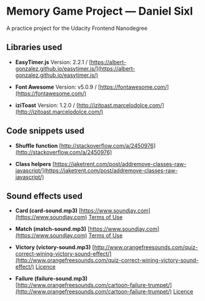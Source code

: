 # Memory Game Project — Daniel Sixl
A practice project for the Udacity Frontend Nanodegree

## Libraries used

- **EasyTimer.js**
Version: 2.2.1 / [https://albert-gonzalez.github.io/easytimer.js/](https://albert-gonzalez.github.io/easytimer.js/)

- **Font Awesome**
Version: v5.0.9 / [https://fontawesome.com/](https://fontawesome.com/)

- **iziToast**
Version: 1.2.0 / [http://izitoast.marcelodolce.com/](http://izitoast.marcelodolce.com/)

## Code snippets used

- **Shuffle function**
[http://stackoverflow.com/a/2450976](http://stackoverflow.com/a/2450976)

- **Class helpers**
[https://jaketrent.com/post/addremove-classes-raw-javascript/](https://jaketrent.com/post/addremove-classes-raw-javascript/)

## Sound effects used

- **Card (card-sound.mp3)**
[https://www.soundjay.com](https://www.soundjay.com)
[Terms of Use](https://www.soundjay.com/tos.html)

- **Match (match-sound.mp3)**
[https://www.soundjay.com](https://www.soundjay.com)
[Terms of Use](https://www.soundjay.com/tos.html)

- **Victory (victory-sound.mp3)**
[http://www.orangefreesounds.com/quiz-correct-wining-victory-sound-effect/](http://www.orangefreesounds.com/quiz-correct-wining-victory-sound-effect/)
[Licence](https://creativecommons.org/licenses/by-nc/4.0/)

- **Failure (failure-sound.mp3)**
[http://www.orangefreesounds.com/cartoon-failure-trumpet/](http://www.orangefreesounds.com/cartoon-failure-trumpet/)
[Licence](https://creativecommons.org/licenses/by-nc/4.0/)